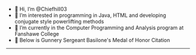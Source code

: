 - 👋 Hi, I’m @Chiefhill03
- 👀 I’m interested in programming in Java, HTML and developing conjugate style powerlifting methods
- 🌱 I’m currently in the Computer Programming and Analysis program at Fanshawe College
- 🧨 Below is Gunnery Sergeant Basilone's Medal of Honor Citation

---
<!---
Chiefhill03/Chiefhill03 is a ✨ special ✨ repository because its `README.md` (this file) appears on your GitHub profile.
You can click the Preview link to take a look at your changes.
--->
